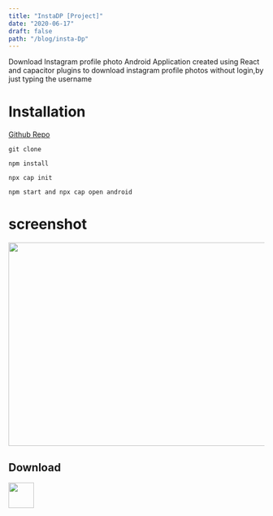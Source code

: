 ```yaml
---
title: "InstaDP [Project]"
date: "2020-06-17"
draft: false
path: "/blog/insta-Dp"
---
```



Download Instagram profile photo 
Android Application created using React and capacitor plugins to download instagram profile photos without login,by just typing the username


# Installation

[Github Repo](https://github.com/apshada/InstaDp)

`git clone`

`npm install`

`npx cap init`

`npm start and npx cap open android`

# screenshot
<img src="https://user-images.githubusercontent.com/49001649/85232236-1bb22d80-b41b-11ea-83f3-9686d889c56a.png"  width="700" height="400">



## Download 
[<img src="https://user-images.githubusercontent.com/49001649/85232357-ece88700-b41b-11ea-90b4-c1afe7620237.jpeg"  width="50" height="50">](https://play.google.com/store/apps/details?id=com.InstaDP2020.com)



